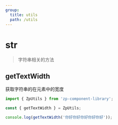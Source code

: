 ```yaml
---
group:
  title: utils
  path: /utils
---
```


# str

> 字符串相关的方法

## getTextWidth

获取字符串的在元素中的宽度

```ts
import { ZpUtils } from 'zp-component-library';

const { getTextWidth } = ZpUtils;

console.log(getTextWidth('你好你好你好你好你好'));
```
